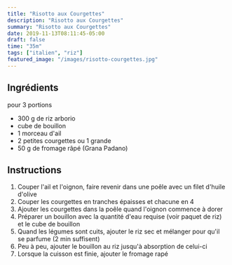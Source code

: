 ```yaml
---
title: "Risotto aux Courgettes"
description: "Risotto aux Courgettes"
summary: "Risotto aux Courgettes"
date: 2019-11-13T08:11:45-05:00
draft: false
time: "35m"
tags: ["italien", "riz"]
featured_image: "/images/risotto-courgettes.jpg"
---
```


## Ingrédients

pour 3 portions

- 300 g de riz arborio
- cube de bouillon
- 1 morceau d'ail
- 2 petites courgettes ou 1 grande
- 50 g de fromage râpé (Grana Padano)

## Instructions

1. Couper l'ail et l'oignon, faire revenir dans une poêle avec un filet d'huile d'olive
2. Couper les courgettes en tranches épaisses et chacune en 4
3. Ajouter les courgettes dans la poêle quand l'oignon commence à dorer
4. Préparer un bouillon avec la quantité d'eau requise (voir paquet de riz) et le cube de bouillon
5. Quand les légumes sont cuits, ajouter le riz sec et mélanger pour qu'il se parfume (2 min suffisent)
6. Peu à peu, ajouter le bouillon au riz jusqu'à absorption de celui-ci
7. Lorsque la cuisson est finie, ajouter le fromage rapé